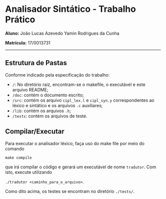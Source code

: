 # Analisador Sintático - Trabalho Prático

**Aluno:** João Lucas Azevedo Yamin Rodrigues da Cunha

**Matrícula:** 17/0013731

---

## Estrutura de Pastas

Conforme indicado pela especificação do trabalho:

- `/`: No diretório raiz, encontram-se o makefile, o executável e este arquivo README;
- `/doc`: contém o documento escrito;
- `/src`: contém os arquivo `cipl_lex.l` e `cipl_syn.y` correspondentes ao léxico e sintático e os arquivos `.c` auxiliares;
- `/lib`: contém os arquivos `.h`;
- `/tests`: contém os arquivos de teste.

## Compilar/Executar

Para executar o analisador léxico, faça uso do make file por meio do comando

`make compile`

que irá compilar o código e gerará um executável de nome `tradutor`. Com isto, execute utilizando

`./tradutor <caminho_para_o_arquivo>`.

Como dito acima, os testes se encontram no diretório `./tests/`.
